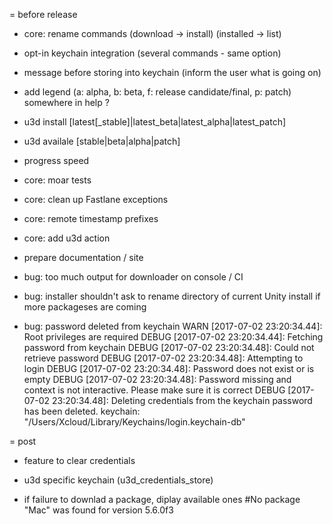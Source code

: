 = before release
* core: rename commands (download -> install) (installed -> list)
* opt-in keychain integration (several commands - same option)
* message before storing into keychain (inform the user what is going on)
* add legend (a: alpha, b: beta, f: release candidate/final, p: patch) somewhere in help ?
* u3d install [latest[_stable]|latest_beta|latest_alpha|latest_patch]
* u3d availale [stable|beta|alpha|patch]
* progress speed
* core: moar tests
* core: clean up Fastlane exceptions
* core: remote timestamp prefixes
* core: add u3d action
* prepare documentation / site

* bug: too much output for downloader on console / CI
* bug: installer shouldn't ask to rename directory of current Unity install if more packageses are coming

* bug: password deleted from keychain
WARN [2017-07-02 23:20:34.44]: Root privileges are required
DEBUG [2017-07-02 23:20:34.44]: Fetching password from keychain
DEBUG [2017-07-02 23:20:34.48]: Could not retrieve password
DEBUG [2017-07-02 23:20:34.48]: Attempting to login
DEBUG [2017-07-02 23:20:34.48]: Password does not exist or is empty
DEBUG [2017-07-02 23:20:34.48]: Password missing and context is not interactive. Please make sure it is correct
DEBUG [2017-07-02 23:20:34.48]: Deleting credentials from the keychain
password has been deleted.
keychain: "/Users/Xcloud/Library/Keychains/login.keychain-db"


= post
* feature to clear credentials

* u3d specific keychain (u3d_credentials_store)

* if failure to downlad a package, diplay available ones
  #No package "Mac" was found for version 5.6.0f3

